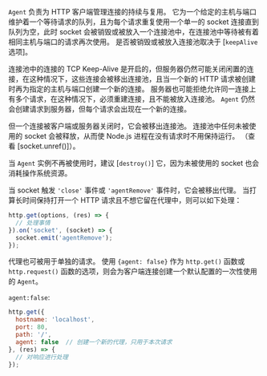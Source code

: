 <!-- YAML
added: v0.3.4
-->

`Agent` 负责为 HTTP 客户端管理连接的持续与复用。
它为一个给定的主机与端口维护着一个等待请求的队列，且为每个请求重复使用一个单一的 socket 连接直到队列为空，此时 socket 会被销毁或被放入一个连接池中，在连接池中等待被有着相同主机与端口的请求再次使用。
是否被销毁或被放入连接池取决于 [`keepAlive` 选项]。

连接池中的连接的 TCP Keep-Alive 是开启的，但服务器仍然可能关闭闲置的连接，在这种情况下，这些连接会被移出连接池，且当一个新的 HTTP 请求被创建时再为指定的主机与端口创建一个新的连接。
服务器也可能拒绝允许同一连接上有多个请求，在这种情况下，必须重建连接，且不能被放入连接池。
`Agent` 仍然会创建请求到服务器，但每个请求会出现在一个新的连接。

但一个连接被客户端或服务器关闭时，它会被移出连接池。
连接池中任何未被使用的 socket 会被释放，从而使 Node.js 进程在没有请求时不用保持运行。
（查看 [socket.unref()]）。

当 `Agent` 实例不再被使用时，建议 [`destroy()`] 它，因为未被使用的 socket 也会消耗操作系统资源。

当 socket 触发 `'close'` 事件或 `'agentRemove'` 事件时，它会被移出代理。
当打算长时间保持打开一个 HTTP 请求且不想它留在代理中，则可以如下处理：

```js
http.get(options, (res) => {
  // 处理事情
}).on('socket', (socket) => {
  socket.emit('agentRemove');
});
```

代理也可被用于单独的请求。
使用 `{agent: false}` 作为 `http.get()` 函数或 `http.request()` 函数的选项，则会为客户端连接创建一个默认配置的一次性使用的 `Agent`。

`agent:false`:

```js
http.get({
  hostname: 'localhost',
  port: 80,
  path: '/',
  agent: false  // 创建一个新的代理，只用于本次请求
}, (res) => {
  // 对响应进行处理
});
```

